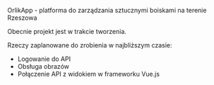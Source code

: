 OrlikApp - platforma do zarządzania sztucznymi boiskami na terenie Rzeszowa


Obecnie projekt jest w trakcie tworzenia.

Rzeczy zaplanowane do zrobienia w najbliższym czasie:
- Logowanie do API
- Obsługa obrazów
- Połączenie API z widokiem w frameworku Vue.js
